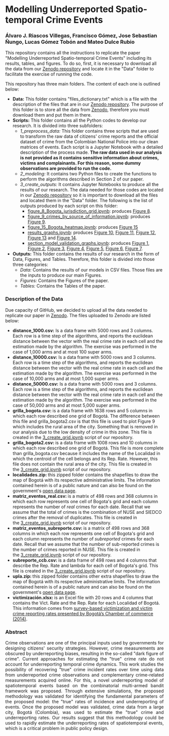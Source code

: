 # Modelling Underreported Spatio-temporal Crime Events
### Álvaro J. Riascos Villegas, Francisco Gómez, Jose Sebastian Ñungo, Lucas Gómez Tobón and Mateo Dulce Rubio

This repository contains all the instructions to replicate the paper "Modelling Underreported Spatio-temporal Crime Events" including its results, tables, and figures. To do so, first, it is necessary to download all the data from our [Zenodo repository](https://zenodo.org/record/7868622#.ZElgsHbMJD8) and locate it in the "Data" folder to facilitate the exercise of running the code. 

This repository has three main folders. The content of each one is outlined below:
- **Data:** This folder contains "files_dictionary.txt" which is a file with the description of the files that are in our [Zenodo repository](https://zenodo.org/record/7868622#.ZElgsHbMJD8). The purpose of this folder is to store all the data from [Zenodo](https://zenodo.org/record/7868622#.ZElgsHbMJD8), therefore you must download them and put them in there. 
- **Scripts:** This folder contains all the Python codes to develop our research. It is divided into three subfolders:
  - *1_preprocess_data:* This folder contains three scripts that are used to transform the raw data of citizens' crime reports and the official dataset of crime from the Colombian National Police into our clean matrices of events. Each script is a Jupyter Notebook with a detailed description of the process made. **The raw data used in our analysis is not provided as it contains sensitive information about crimes, victims and complainants. For this reason, some dummy observations are provided to run the code.**
  - *2_modeling:* It contains two Python files to create the functions to perform the algorithms described in Section 2 of our paper. 
  - *3_create_outputs:* It contains Jupyter Notebooks to produce all the results of our research. The data needed for those codes are located in our [Zenodo repository](https://zenodo.org/record/7868622#.ZElgsHbMJD8) so it is important to download all the files and located them in the "Data" folder. The following is the list of outputs produced by each script on this folder:
    - [figure_8_Bogota_jurisdiction_grid.ipynb](Scripts/3_create_outputs/figure_8_Bogota_jurisdiction_grid.ipynb): produces [Figure 8](Outputs/Figures/figure_8_bogota_grilla.png).
    - [figure_9_crimes_by_source_of_information.ipynb](Scripts/3_create_outputs/figure_9_crimes_by_source_of_information.ipynb): produces [Figure 9](Outputs/Figures/figure_9_unique_crimes_by_source_of_information.png).
    - [figure_15_Bogota_heatmap.ipynb](Scripts/3_create_outputs/figure_15_Bogota_heatmap.ipynb): produces [Figure 15](Outputs/Figures/figure_15_CUCB_crime_estimates.png)
    - [results_graphs.ipynb](Scripts/3_create_outputs/results_graphs.ipynb): produces [Figure 10](Outputs/Figures/figure_10_convergencia_global_mu2.png), [Figure 11](Outputs/Figures/figure_11_convergencia_global_q2.png), [Figure 12](Outputs/Figures/figure_12_convergencia_global_q_ultimo_periodo2.png), [Figure 13](Outputs/Figures/figure_13_convergencia_global_reporte(Nxrho)_mensual.png') and [Figure 14](Outputs/Figures/figure_14_convergencia_global_subreporte(Nxqxrho)_mensual.png).
    - [section_model_validation_graphs.ipynb](Scripts/3_create_outputs/section_model_validation_graphs.ipynb): produces [Figure 1](Outputs/Figures/figure_1_model_validation.png), [Figure 2](Outputs/Figures/figure_2_model_validation.png), [Figure 3](Outputs/Figures/figure_3_model_validation.png), [Figure 4](Outputs/Figures/figure_4_model_validation.png), [Figure 5](Outputs/Figures/figure_5_model_validation.png), [Figure 6](Outputs/Figures/figure_6_model_validation.png), [Figure 7](Outputs/Figures/figure_7_model_validation.png).
- **Outputs:** This folder contains the results of our research in the form of Data, Figures, and Tables. Therefore, this folder is divided into those three categories:
  - *Data:* Contains the results of our models in CSV files. Those files are the inputs to produce our main Figures.
  - *Figures:* Contains the Figures of the paper.
  - *Tables:* Contains the Tables of the paper.
  
### Description of the Data
Due capacity of GitHub, we decided to upload all the data needed to replicate our paper in [Zenodo](https://zenodo.org/record/7868622#.ZElgsHbMJD8). The files uploaded to Zenodo are listed below:
<ul>
	<li><strong>distance_1000.csv:</strong> Is a data frame with 5000 rows and 3 columns. Each row is a time step of the algorithms, and reports the euclidean distance between the vector with the real crime rate in each cell and the estimation made by the algorithm. The exercise was performed in the case of 1,000 arms and at most 100 super arms. </li>
	<li><strong>distance_10000.csv:</strong> Is a data frame with 5000 rows and 3 columns. Each row is a time step of the algorithms, and reports the euclidean distance between the vector with the real crime rate in each cell and the estimation made by the algorithm. The exercise was performed in the case of 10,000 arms and at most 1,000 super arms.</li>
	<li><strong>distance_50000.csv:</strong> Is a data frame with 5000 rows and 3 columns. Each row is a time step of the algorithms, and reports the euclidean distance between the vector with the real crime rate in each cell and the estimation made by the algorithm. The exercise was performed in the case of 50,000 arms and at most 5,000 super arms. </li>
	<li><strong>grilla_bogota.csv:&nbsp;</strong>is a data frame with 1638 rows and 5 columns in which each row described one grid of Bogot&aacute;. The difference between this file and grilla_bogota2.csv is that this file is used to plot Figure 9 which includes the rural area of the city. Something that is removed in our analysis due to the low density of crime in this zone.&nbsp;This file is created in the&nbsp;<a href="https://github.com/lgomezt/Modelling-underreported-crime/blob/main/Scripts/1_preprocess_data/3_create_grid.ipynb">3_create_grid.ipynb</a> script of our repository.</li>
	<li><strong>grilla_bogota2.csv:&nbsp;</strong>is a data frame with&nbsp;1008 rows and 10 columns in which each row described one grid of Bogot&aacute;. This file is more complete than grilla_bogota.csv because it includes the name of the Localidad in which the centroid of the cell belongs and its Rep. Rate. However, this file does not contain the rural area of the city.&nbsp;This file is created in the&nbsp;<a href="https://github.com/lgomezt/Modelling-underreported-crime/blob/main/Scripts/1_preprocess_data/3_create_grid.ipynb">3_create_grid.ipynb</a> script of our repository.</li>
	<li><strong>localidades.zip: </strong>this zipped folder contains the shapefiles to draw the map of Bogot&aacute; with its respective administrative limits. The information contained herein is of a public nature and can also be found on the government&#39;s <a href="https://datosabiertos.bogota.gov.co/dataset/localidad-bogota-d-c">open data page</a>.</li>
	<li><strong>matriz_eventos_real.csv: </strong>is a matrix of 498 rows and 368 columns in which each row represents one cell of Bogota&#39;s grid and each column represents the number of <em>real </em>crimes for each date. Recall that we assume that the total of crimes is the combination of NUSE and SIEDCO crimes after the removal of duplicates. This file is created in the&nbsp;<a href="https://github.com/lgomezt/Modelling-underreported-crime/blob/main/Scripts/1_preprocess_data/3_create_grid.ipynb">3_create_grid.ipynb</a> script of our repository.</li>
	<li><strong>matriz_eventos_subreporte.csv:&nbsp;</strong>is a matrix of 498 rows and 368 columns in which each row represents one cell of Bogota&#39;s grid and each column represents the number of <em>subreported</em> crimes for each date. Recall that we assume that the number of sub-reported crimes is the number of crimes reported in NUSE. This file is created in the&nbsp;<a href="https://github.com/lgomezt/Modelling-underreported-crime/blob/main/Scripts/1_preprocess_data/3_create_grid.ipynb">3_create_grid.ipynb</a> script of our repository.</li>
	<li><strong>subreporte_ccb.csv: </strong>is a data frame of 498 rows and 4 columns that describe the Rep. Rate and lambda for each cell of Bogota&#39;s grid.&nbsp;This file is created in the&nbsp;<a href="https://github.com/lgomezt/Modelling-underreported-crime/blob/main/Scripts/1_preprocess_data/3_create_grid.ipynb">3_create_grid.ipynb</a> script of our repository.</li>
	<li><strong>upla.zip:&nbsp;</strong>this zipped folder contains other&nbsp;extra shapefiles to draw the map of Bogot&aacute; with its respective administrative limits. The information contained herein is of a public nature and can also be found on the government&#39;s <a href="https://datosabiertos.bogota.gov.co/dataset?res_format=KMZ">open data page</a>.</li>
	<li><strong>victimizaci&oacute;n.xlsx:&nbsp;</strong>is an Excel file with 20 rows and 4 columns that contains&nbsp;the Vict. Rate and the Rep. Rate for each Localidad of Bogot&aacute;. This information comes from <a href="https://www.ccb.org.co/Transformar-Bogota/Seguridad-y-Justicia/Encuesta-de-Percepcion-y-Victimizacion">survey-based victimization and victim crime reporting rates presented by Bogot&aacute;&rsquo;s Chamber of commerce (2014)</a>.</li>
</ul>

### Abstract
<p align = "justify">
Crime observations are one of the principal inputs used by governments for designing citizens' security strategies. However, crime measurements are obscured by underreporting biases, resulting in the so-called "dark figure of crime". Current approaches for estimating the "true" crime rate do not account for underreporting temporal crime dynamics. This work studies the possibility of recovering "true" crime incident rates over time using data from underreported crime observations and complementary crime-related measurements acquired online. For this, a novel underreporting model of spatiotemporal events based on the combinatorial multi-armed bandit framework was proposed. Through extensive simulations, the proposed methodology was validated for identifying the fundamental parameters of the proposed model: the "true" rates of incidence and underreporting of events. Once the proposed model was validated,  crime data from a large city, Bogotá (Colombia), was used to estimate the "true" crime and underreporting rates. Our results suggest that this methodology could be used to rapidly estimate the underreporting rates of spatiotemporal events, which is a critical problem in public policy design.
</p>
